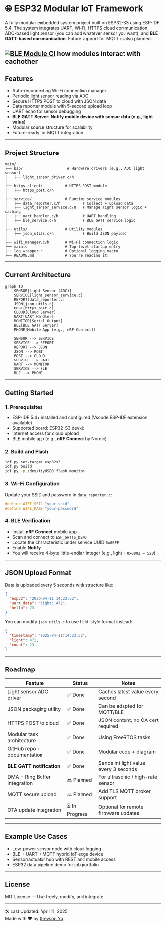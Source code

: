 # 🌐 ESP32 Modular IoT Framework 

A fully modular embedded system project built on ESP32-S3 using ESP-IDF 5.4. The system integrates UART, Wi-Fi, HTTPS cloud communication, ADC-based light sensor (you can add whatever sensor you want), and **BLE GATT-based communication**. Future support for MQTT is also planned.

[![BLE Module CI](https://github.com/MrRaidrop/esp32_ble_mqtt_https_sensors/actions/workflows/ci.yml/badge.svg)](https://github.com/MrRaidrop/esp32_ble_mqtt_https_sensors/actions)
how modules interact with eachother
---

##  Features

-  Auto-reconnecting Wi-Fi connection manager
-  Periodic light sensor reading via ADC
-  Secure HTTPS POST to cloud with JSON data
-  Data reporter module with 5-second upload loop
-  UART echo for sensor debugging
-  **BLE GATT Server: Notify mobile device with sensor data (e.g., light value)**
-  Modular source structure for scalability
-  Future-ready for MQTT integration

---

##  Project Structure

```
main/
├── bsp/                    # Hardware drivers (e.g., ADC light sensor)
│   ├── light_sensor_driver.c/h
│
├── https_client/          # HTTPS POST module
│   ├── https_post.c/h
│
├── service/               # Runtime service modules
│   ├── data_reporter.c/h          # Collect + upload data
│   ├── light_sensor_service.c/h   # Manage light sensor logic + caching
│   ├── uart_handler.c/h           # UART handling
│   ├── ble_service.c/h            # BLE GATT service logic
│
├── utils/                 # Utility modules
│   ├── json_utils.c/h             # Build JSON payload
│
├── wifi_manager.c/h       # Wi-Fi connection logic
├── main.c                 # Top-level startup entry
├── log_wrapper.h          # Optional logging macro
├── README.md              # You're reading it!
```

---

##  Current Architecture

```
graph TD
    SENSOR[Light Sensor (ADC)]
    SERVICE[light_sensor_service.c]
    REPORT[data_reporter.c]
    JSON[json_utils.c]
    POST[https_post.c]
    CLOUD[Cloud Server]
    UART[UART Handler]
    MONITOR[Serial Output]
    BLE[BLE GATT Server]
    PHONE[Mobile App (e.g., nRF Connect)]

    SENSOR --> SERVICE
    SERVICE --> REPORT
    REPORT --> JSON
    JSON --> POST
    POST --> CLOUD
    SERVICE --> UART
    UART --> MONITOR
    SERVICE --> BLE
    BLE --> PHONE
```

---

##  Getting Started

### 1. Prerequisites

- ESP-IDF 5.4+ installed and configured (Vscode ESP-IDF extension available)
- Supported board: ESP32-S3 devkit
- Internet access for cloud upload
- BLE mobile app (e.g., **nRF Connect** by Nordic)

### 2. Build and Flash

```bash
idf.py set-target esp32s3
idf.py build
idf.py -p /dev/ttyUSB0 flash monitor
```

### 3. Wi-Fi Configuration

Update your SSID and password in `data_reporter.c`:

```c
#define WIFI_SSID "your-ssid"
#define WIFI_PASS "your-password"
```

### 4. BLE Verification

- Install **nRF Connect** mobile app
- Scan and connect to `ESP_GATTS_DEMO`
- Locate the characteristic under service UUID `0x00FF`
- Enable **Notify**
- You will receive 4-byte little-endian integer (e.g., light = `0x0802 = 520`)

---

##  JSON Upload Format

Data is uploaded every 5 seconds with structure like:

```json
{
  "esp32": "2025-04-11 14:23:52",
  "uart_data": "light: 472",
  "hello": 23
}
```

You can modify `json_utils.c` to use field-style format instead:

```json
{
  "timestamp": "2025-04-11T14:23:52",
  "light": 472,
  "count": 23
}
```

---

##  Roadmap

| Feature                         | Status        | Notes                                  |
|----------------------------------|---------------|----------------------------------------|
| Light sensor ADC driver         | ✅ Done        | Caches latest value every second       |
| JSON packaging utility          | ✅ Done        | Can be adapted for MQTT/BLE            |
| HTTPS POST to cloud             | ✅ Done        | JSON content, no CA cert required      |
| Modular task architecture       | ✅ Done        | Using FreeRTOS tasks                   |
| GitHub repo + documentation     | ✅ Done        | Modular code + diagram                 |
| **BLE GATT notification**       | ✅ Done        | Sends int light value every 3 seconds  |
| DMA + Ring Buffer integration   | 🔜 Planned     | For ultrasonic / high-rate sensor      |
| MQTT secure upload              | 🔜 Planned     | Add TLS MQTT broker support            |
| OTA update integration          | ⏳ In Progress | Optional for remote firmware updates   |

---

##  Example Use Cases

- Low-power sensor node with cloud logging
- BLE + UART + MQTT hybrid IoT edge device
- Sensor/actuator hub with REST and mobile access
- ESP32 data pipeline demo for job portfolio

---

##  License

MIT License — Use freely, modify, and integrate.

---

🛠️ Last Updated: April 11, 2025  
Made with ❤️ by [Greyson Yu](https://github.com/MrRaidrop)
